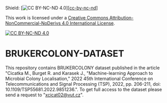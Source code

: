 Shield: [![CC BY-NC-ND 4.0][cc-by-nc-nd-shield]][[cc-by-nc-nd]]

This work is licensed under a
[Creative Commons Attribution-NonCommercial-NoDerivs 4.0 International License][cc-by-nc-nd].

[![CC BY-NC-ND 4.0][cc-by-nc-nd-image]][cc-by-nc-nd]

[cc-by-nc-nd]: http://creativecommons.org/licenses/by-nc-nd/4.0/
[cc-by-nc-nd-image]: https://licensebuttons.net/l/by-nc-nd/4.0/88x31.png
[cc-by-nc-nd-shield]: https://img.shields.io/badge/License-CC%20BY--NC--ND%204.0-lightgrey.svg

# BRUKERCOLONY-DATASET

This repository contains BRUKERCOLONY dataset published in the article "Cicatka M., Burget R. and Karasek J., "Machine-learning Approach to Microbial Colony Localisation," 2022 45th International Conference on Telecommunications and Signal Processing (TSP), 2022, pp. 206-211, doi: 10.1109/TSP55681.2022.9851236.". To get full access to the dataset please send a request to "xcicat02@vut.cz". 
